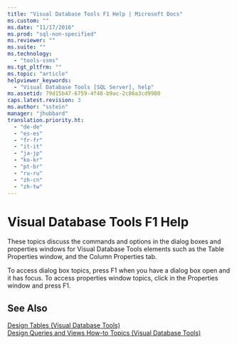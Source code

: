```yaml
---
title: "Visual Database Tools F1 Help | Microsoft Docs"
ms.custom: ""
ms.date: "11/17/2016"
ms.prod: "sql-non-specified"
ms.reviewer: ""
ms.suite: ""
ms.technology: 
  - "tools-ssms"
ms.tgt_pltfrm: ""
ms.topic: "article"
helpviewer_keywords: 
  - "Visual Database Tools [SQL Server], help"
ms.assetid: 79d15b47-6759-4f48-b9ac-2c86a3cd9980
caps.latest.revision: 3
ms.author: "sstein"
manager: "jhubbard"
translation.priority.ht: 
  - "de-de"
  - "es-es"
  - "fr-fr"
  - "it-it"
  - "ja-jp"
  - "ko-kr"
  - "pt-br"
  - "ru-ru"
  - "zh-cn"
  - "zh-tw"
---
```

# Visual Database Tools F1 Help
These topics discuss the commands and options in the dialog boxes and properties windows for Visual Database Tools elements such as the Table Properties window, and the Column Properties tab.  
  
To access dialog box topics, press F1 when you have a dialog box open and it has focus. To access properties window topics, click in the Properties window and press F1.  
  
## See Also  
[Design Tables &#40;Visual Database Tools&#41;](../ssms/design-tables--visual-database-tools-.md)  
[Design Queries and Views How-to Topics &#40;Visual Database Tools&#41;](../ssms/design-queries-and-views-how-to-topics--visual-database-tools-.md)  
  
